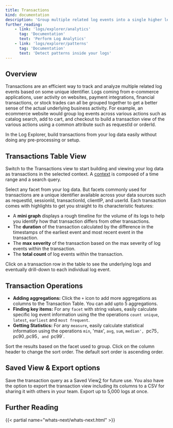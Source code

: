```yaml
---
title: Transactions
kind: documentation
description: 'Group multiple related log events into a single higher level event called transaction.'
further_reading:
    - link: 'logs/explorer/analytics'
      tag: 'Documentation'
      text: 'Perform Log Analytics'
    - link: 'logs/explorer/patterns'
      tag: 'Documentation'
      text: 'Detect patterns inside your logs'
---
```


## Overview

Transactions are an efficient way to track and analyze multiple related log events based on some unique identifier. Logs coming from e-commerce applications, user activity on websites, payment integrations, financial transactions, or stock trades can all be grouped together to get a better sense of the actual underlying business activity. For example, an ecommerce website would group log events across various actions such as catalog search, add to cart, and checkout to build a transaction view of the various actions using a common attribute such as requestId or orderId.

In the Log Explorer, build transactions from your log data easily without doing any pre-processing or setup.

## Transactions Table View

Switch to the Transactions view to start building and viewing your log data as transactions in the selected context. A [context][1] is composed of a time range and a search query.

Select any facet from your log data. But facets commonly used for transactions are a unique identifier available across your data sources such as requestId, sessionId, transactionId, clientIP, and userId. Each transaction comes with highlights to get you straight to its characteristic features:

- A **mini graph** displays a rough timeline for the volume of its logs to help you identify how that transaction differs from other transactions.
- The **duration** of the transaction calculated by the difference in the timestamps of the earliest event and most recent event in the transaction.
- The **max severity** of the transaction based on the max severity of log events within the transaction.
- The **total count** of log events within the transaction.

Click on a transaction row in the table to see the underlying logs and eventually drill-down to each individual log event.

## Transaction Operations

- **Adding aggregations:** Click the `+` icon to add more aggregations as columns to the Transaction Table. You can add upto 5 aggregations.
- **Finding key items:** For any `facet` with string values, easily calculate specific log event information using the the operations `count unique`, `latest`, `earliest` and `most frequent`.
- **Getting Statistics:** For any `measure`, easily calculate statistical information using the operations `min`, 'max', `avg`, `sum`, `median', `pc75`, `pc90`,`pc95`, and `pc99`.

Sort the results based on the facet used to group. Click on the column header to change the sort order. The default sort order is ascending order. 

## Saved View & Export options

Save the transaction query as a Saved View[2] for future use. You also have the option to export the transaction view including its columns to a CSV for sharing it with others in your team. Export up to 5,000 logs at once.

## Further Reading

{{< partial name="whats-next/whats-next.html" >}}

[1]: /logs/explorer/#context
[2]: /logs/explorer/saved_views
